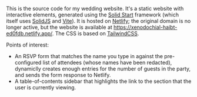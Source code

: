 This is the source code for my wedding website. It's a static website with interactive elements,
generated using the [Solid Start](https://start.solidjs.com/) framework (which itself uses [SolidJS](https://www.solidjs.com/) and [Vite](https://vite.dev/)). It is hosted on [Netlify](https://www.netlify.com/); the original domain is no longer active, but the website is available at <https://xenodochial-haibt-ed0fdb.netlify.app/>. The CSS is based on [TailwindCSS](https://tailwindcss.com/).

Points of interest:
- An RSVP form that matches the name you type in against the pre-configured list of attendees (whose names have been redacted), dynamiclly creates enough entries for the number of guests in the party, and sends the form response to Netlify.
- A table-of-contents sidebar that highlights the link to the section that the user is currently viewing.